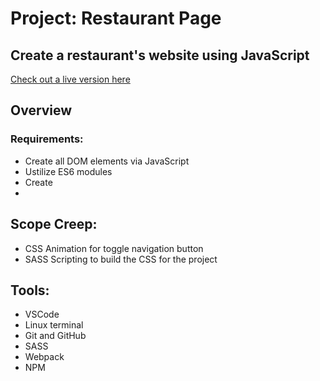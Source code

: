 # Project: Restaurant Page


## Create a restaurant's website using JavaScript

[Check out a live version here](.....linkhere "restaurant")

## Overview

### Requirements:

  * Create all DOM elements via JavaScript
  * Ustilize ES6 modules
  * Create 
  * 


## Scope Creep:

  * CSS Animation for toggle navigation button
  * SASS Scripting to build the CSS for the project


## Tools:

  * VSCode 
  * Linux terminal
  * Git and GitHub
  * SASS
  * Webpack
  * NPM

